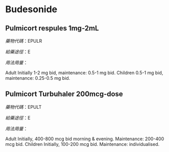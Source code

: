 # Budesonide

## Pulmicort respules 1mg-2mL

*藥物代碼*：EPULR

*給藥途徑*：E

*用法用量*：

Adult Initially 1-2 mg bid, maintenance: 0.5-1 mg bid. Children 0.5-1 mg bid, maintenance: 0.25-0.5 mg bid.


## Pulmicort Turbuhaler 200mcg-dose

*藥物代碼*：EPULT

*給藥途徑*：E

*用法用量*：

Adult Initially, 400-800 mcg bid morning & evening. Maintenance: 200-400 mcg bid. Children Initially, 100-200 mcg bid. Maintenance: individualised.



